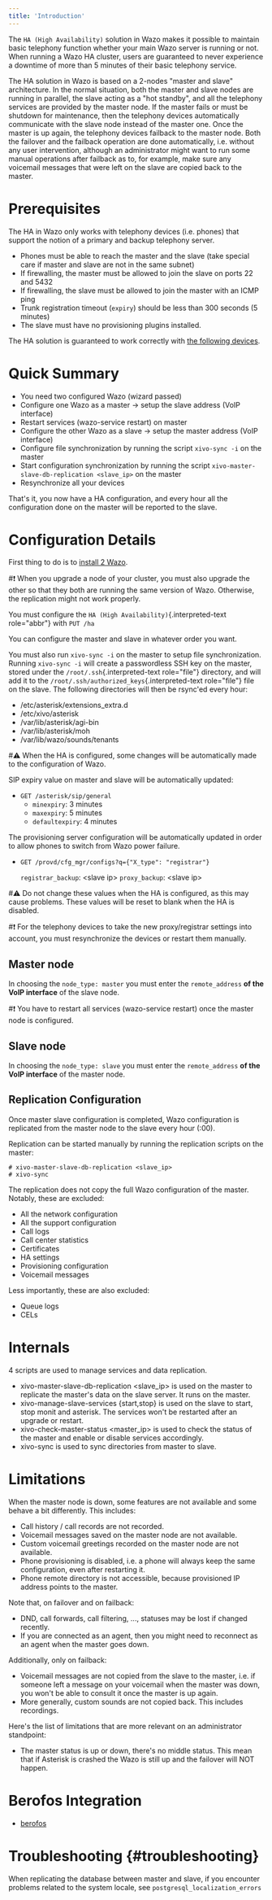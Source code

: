 ```yaml
---
title: 'Introduction'
---
```


The `HA (High Availability)` solution in Wazo makes it possible to maintain basic telephony function
whether your main Wazo server is running or not. When running a Wazo HA cluster, users are
guaranteed to never experience a downtime of more than 5 minutes of their basic telephony service.

The HA solution in Wazo is based on a 2-nodes \"master and slave\" architecture. In the normal
situation, both the master and slave nodes are running in parallel, the slave acting as a \"hot
standby\", and all the telephony services are provided by the master node. If the master fails or
must be shutdown for maintenance, then the telephony devices automatically communicate with the
slave node instead of the master one. Once the master is up again, the telephony devices failback to
the master node. Both the failover and the failback operation are done automatically, i.e. without
any user intervention, although an administrator might want to run some manual operations after
failback as to, for example, make sure any voicemail messages that were left on the slave are copied
back to the master.

# Prerequisites

The HA in Wazo only works with telephony devices (i.e. phones) that support the notion of a primary
and backup telephony server.

- Phones must be able to reach the master and the slave (take special care if master and slave are
  not in the same subnet)
- If firewalling, the master must be allowed to join the slave on ports 22 and 5432
- If firewalling, the slave must be allowed to join the master with an ICMP ping
- Trunk registration timeout (`expiry`) should be less than 300 seconds (5 minutes)
- The slave must have no provisioning plugins installed.

The HA solution is guaranteed to work correctly with
[the following devices](/uc-doc/administration/security#devices).

# Quick Summary

- You need two configured Wazo (wizard passed)
- Configure one Wazo as a master -\> setup the slave address (VoIP interface)
- Restart services (wazo-service restart) on master
- Configure the other Wazo as a slave -\> setup the master address (VoIP interface)
- Configure file synchronization by running the script `xivo-sync -i` on the master
- Start configuration synchronization by running the script
  `xivo-master-slave-db-replication <slave_ip>` on the master
- Resynchronize all your devices

That\'s it, you now have a HA configuration, and every hour all the configuration done on the master
will be reported to the slave.

# Configuration Details

First thing to do is to [install 2 Wazo](/uc-doc/installation).

#:exclamation: When you upgrade a node of your cluster, you must also upgrade the other so that they
both are running the same version of Wazo. Otherwise, the replication might not work properly.

You must configure the `HA (High Availability)`{.interpreted-text role="abbr"} with `PUT /ha`

You can configure the master and slave in whatever order you want.

You must also run `xivo-sync -i` on the master to setup file synchronization. Running `xivo-sync -i`
will create a passwordless SSH key on the master, stored under the `/root/.ssh`{.interpreted-text
role="file"} directory, and will add it to the `/root/.ssh/authorized_keys`{.interpreted-text
role="file"} file on the slave. The following directories will then be rsync\'ed every hour:

- /etc/asterisk/extensions_extra.d
- /etc/xivo/asterisk
- /var/lib/asterisk/agi-bin
- /var/lib/asterisk/moh
- /var/lib/wazo/sounds/tenants

#:warning: When the HA is configured, some changes will be automatically made to the configuration
of Wazo.

SIP expiry value on master and slave will be automatically updated:

- `GET /asterisk/sip/general`
  - `minexpiry`: 3 minutes
  - `maxexpiry`: 5 minutes
  - `defaultexpiry`: 4 minutes

The provisioning server configuration will be automatically updated in order to allow phones to
switch from Wazo power failure.

- `GET /provd/cfg_mgr/configs?q={"X_type": "registrar"}`

  `registrar_backup`: \<slave ip\> `proxy_backup`: \<slave ip\>

#:warning: Do not change these values when the HA is configured, as this may cause problems. These
values will be reset to blank when the HA is disabled.

#:exclamation: For the telephony devices to take the new proxy/registrar settings into account, you
must resynchronize the devices or restart them manually.

## Master node

In choosing the `node_type: master` you must enter the `remote_address` **of the VoIP interface** of
the slave node.

#:exclamation: You have to restart all services (wazo-service restart) once the master node is
configured.

## Slave node

In choosing the `node_type: slave` you must enter the `remote_address` **of the VoIP interface** of
the master node.

## Replication Configuration

Once master slave configuration is completed, Wazo configuration is replicated from the master node
to the slave every hour (:00).

Replication can be started manually by running the replication scripts on the master:

```shell
# xivo-master-slave-db-replication <slave_ip>
# xivo-sync
```

The replication does not copy the full Wazo configuration of the master. Notably, these are
excluded:

- All the network configuration
- All the support configuration
- Call logs
- Call center statistics
- Certificates
- HA settings
- Provisioning configuration
- Voicemail messages

Less importantly, these are also excluded:

- Queue logs
- CELs

# Internals

4 scripts are used to manage services and data replication.

- xivo-master-slave-db-replication <slave_ip> is used on the master to replicate the master's data
  on the slave server. It runs on the master.
- xivo-manage-slave-services {start,stop} is used on the slave to start, stop monit and asterisk.
  The services won't be restarted after an upgrade or restart.
- xivo-check-master-status <master_ip> is used to check the status of the master and enable or
  disable services accordingly.
- xivo-sync is used to sync directories from master to slave.

# Limitations

When the master node is down, some features are not available and some behave a bit differently.
This includes:

- Call history / call records are not recorded.
- Voicemail messages saved on the master node are not available.
- Custom voicemail greetings recorded on the master node are not available.
- Phone provisioning is disabled, i.e. a phone will always keep the same configuration, even after
  restarting it.
- Phone remote directory is not accessible, because provisioned IP address points to the master.

Note that, on failover and on failback:

- DND, call forwards, call filtering, ..., statuses may be lost if changed recently.
- If you are connected as an agent, then you might need to reconnect as an agent when the master
  goes down.

Additionally, only on failback:

- Voicemail messages are not copied from the slave to the master, i.e. if someone left a message on
  your voicemail when the master was down, you won't be able to consult it once the master is up
  again.
- More generally, custom sounds are not copied back. This includes recordings.

Here's the list of limitations that are more relevant on an administrator standpoint:

- The master status is up or down, there's no middle status. This mean that if Asterisk is crashed
  the Wazo is still up and the failover will NOT happen.

# Berofos Integration

- [berofos](/uc-doc/high_availability/berofos)

# Troubleshooting {#troubleshooting}

When replicating the database between master and slave, if you encounter problems related to the
system locale, see `postgresql_localization_errors`
